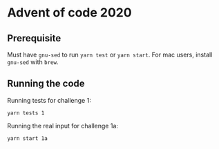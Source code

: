 # Advent of code 2020

## Prerequisite
Must have `gnu-sed` to run `yarn test` or `yarn start`. For mac users, install `gnu-sed` with `brew`.

## Running the code
Running tests for challenge 1:
```
yarn tests 1
```


Running the real input for challenge 1a:
```
yarn start 1a
```

